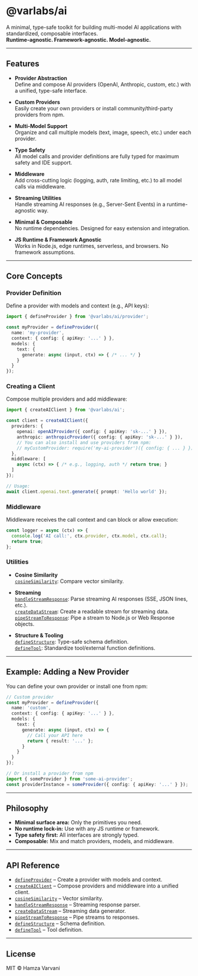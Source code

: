 # @varlabs/ai

A minimal, type-safe toolkit for building multi-model AI applications with standardized, composable interfaces.  
**Runtime-agnostic. Framework-agnostic. Model-agnostic.**

---

## Features

- **Provider Abstraction**  
  Define and compose AI providers (OpenAI, Anthropic, custom, etc.) with a unified, type-safe interface.

- **Custom Providers**  
  Easily create your own providers or install community/third-party providers from npm.

- **Multi-Model Support**  
  Organize and call multiple models (text, image, speech, etc.) under each provider.

- **Type Safety**  
  All model calls and provider definitions are fully typed for maximum safety and IDE support.

- **Middleware**  
  Add cross-cutting logic (logging, auth, rate limiting, etc.) to all model calls via middleware.

- **Streaming Utilities**  
  Handle streaming AI responses (e.g., Server-Sent Events) in a runtime-agnostic way.

- **Minimal & Composable**  
  No runtime dependencies. Designed for easy extension and integration.

- **JS Runtime & Framework Agnostic**  
  Works in Node.js, edge runtimes, serverless, and browsers. No framework assumptions.

---

## Core Concepts

### Provider Definition

Define a provider with models and context (e.g., API keys):

```typescript
import { defineProvider } from '@varlabs/ai/provider';

const myProvider = defineProvider({
  name: 'my-provider',
  context: { config: { apiKey: '...' } },
  models: {
    text: {
      generate: async (input, ctx) => { /* ... */ }
    }
  }
});
```

### Creating a Client

Compose multiple providers and add middleware:

```typescript
import { createAIClient } from '@varlabs/ai';

const client = createAIClient({
  providers: {
    openai: openAIProvider({ config: { apiKey: 'sk-...' } }),
    anthropic: anthropicProvider({ config: { apiKey: 'sk-...' } }),
    // You can also install and use providers from npm:
    // myCustomProvider: require('my-ai-provider')({ config: { ... } }),
  },
  middleware: [
    async (ctx) => { /* e.g., logging, auth */ return true; }
  ]
});

// Usage:
await client.openai.text.generate({ prompt: 'Hello world' });
```

### Middleware

Middleware receives the call context and can block or allow execution:

```typescript
const logger = async (ctx) => {
  console.log('AI call:', ctx.provider, ctx.model, ctx.call);
  return true;
};
```

### Utilities

- **Cosine Similarity**  
  [`cosineSimilarity`](./src/utils/cosine.ts): Compare vector similarity.

- **Streaming**  
  [`handleStreamResponse`](./src/utils/streaming.ts): Parse streaming AI responses (SSE, JSON lines, etc.).  
  [`createDataStream`](./src/utils/streaming.ts): Create a readable stream for streaming data.  
  [`pipeStreamToResponse`](./src/utils/streaming.ts): Pipe a stream to Node.js or Web Response objects.

- **Structure & Tooling**  
  [`defineStructure`](./src/utils/structure.ts): Type-safe schema definition.  
  [`defineTool`](./src/utils/tool.ts): Standardize tool/external function definitions.

---

## Example: Adding a New Provider

You can define your own provider or install one from npm:

```typescript
// Custom provider
const myProvider = defineProvider({
  name: 'custom',
  context: { config: { apiKey: '...' } },
  models: {
    text: {
      generate: async (input, ctx) => {
        // Call your API here
        return { result: '...' };
      }
    }
  }
});

// Or install a provider from npm
import { someProvider } from 'some-ai-provider';
const providerInstance = someProvider({ config: { apiKey: '...' } });
```

---

## Philosophy

- **Minimal surface area:** Only the primitives you need.
- **No runtime lock-in:** Use with any JS runtime or framework.
- **Type safety first:** All interfaces are strongly typed.
- **Composable:** Mix and match providers, models, and middleware.

---

## API Reference

- [`defineProvider`](./src/provider.ts) – Create a provider with models and context.
- [`createAIClient`](./src/index.ts) – Compose providers and middleware into a unified client.
- [`cosineSimilarity`](./src/utils/cosine.ts) – Vector similarity.
- [`handleStreamResponse`](./src/utils/streaming.ts) – Streaming response parser.
- [`createDataStream`](./src/utils/streaming.ts) – Streaming data generator.
- [`pipeStreamToResponse`](./src/utils/streaming.ts) – Pipe streams to responses.
- [`defineStructure`](./src/utils/structure.ts) – Schema definition.
- [`defineTool`](./src/utils/tool.ts) – Tool definition.

---

## License

MIT © Hamza Varvani
